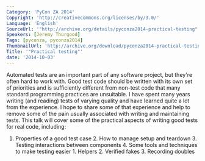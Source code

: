 ```yaml
---
Category: 'PyCon ZA 2014'
Copyright: 'http://creativecommons.org/licenses/by/3.0/'
Language: 'English'
SourceUrl: '"http://archive.org/details/pyconza2014-practical-testing"'
Speakers: [Jeremy Thurgood]
Tags: [pyconza, pyconza2014]
ThumbnailUrl: 'http://archive.org/download/pyconza2014-practical-testing/pyconza2014-practical-testing.thumbs/13%20B%20Practical%20testing-_002130.jpg'
Title: '"Practical testing"'
date: '2014-10-03'
---
```

Automated tests are an important part of any software project, but they're often hard to work with. Good test code should be written with its own set of priorities and is sufficiently different from non-test code that many standard programming practices are unsuitable.
I have spent many years writing (and reading) tests of varying quality and have learned quite a lot from the experience. I hope to share some of that experience and help to remove some of the pain usually associated with writing and maintaining tests.
This talk will cover some of the practical aspects of writing good tests for real code, including:
1. Properties of a good test case 2. How to manage setup and teardown 3. Testing interactions between components 4. Some tools and techniques to make testing easier 1. Helpers 2. Verified fakes 3. Recording doubles